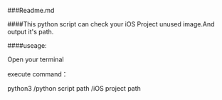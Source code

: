 ###Readme.md

####This python script can check your iOS Project unused image.And output it's path.


####useage:

Open your terminal

execute command：

python3 /python script path /iOS project path